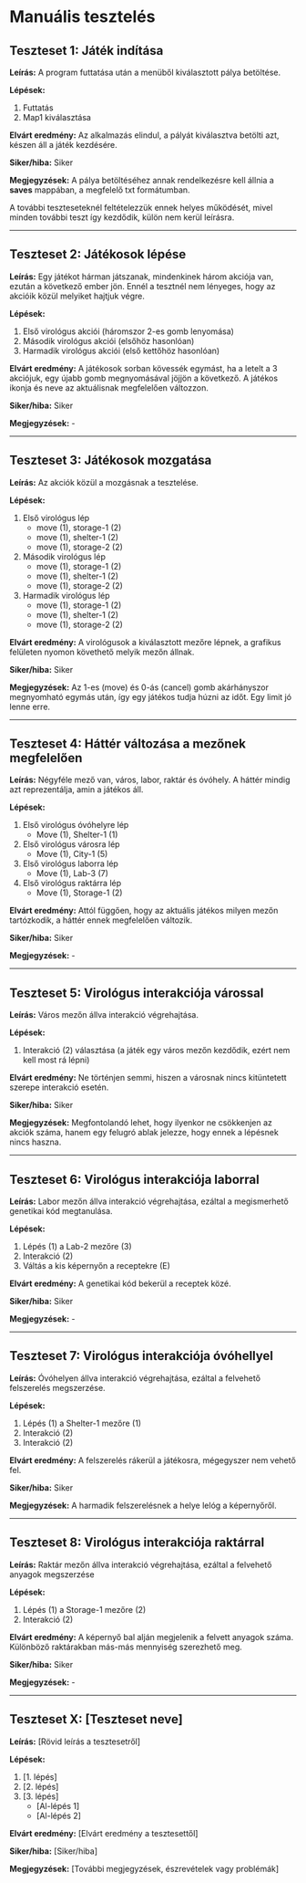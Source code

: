 # Manuális tesztelés

## Teszteset 1: Játék indítása

**Leírás:** A program futtatása után a menüből kiválasztott pálya betöltése.

**Lépések:**

1. Futtatás
2. Map1 kiválasztása

**Elvárt eredmény:** Az alkalmazás elindul, a pályát kiválasztva betölti azt, készen áll a játék kezdésére.

**Siker/hiba:** Siker

**Megjegyzések:** A pálya betöltéséhez annak rendelkezésre kell állnia a **saves** mappában, a megfelelő txt formátumban.

A további teszteseteknél feltételezzük ennek helyes működését, mivel minden további teszt így kezdődik, külön nem kerül leírásra.

---

## Teszteset 2: Játékosok lépése

**Leírás:** Egy játékot hárman játszanak, mindenkinek három akciója van, ezután a következő ember jön. Ennél a tesztnél nem lényeges, hogy az akcióik közül melyiket hajtjuk végre.

**Lépések:**

1. Első virológus akciói (háromszor 2-es gomb lenyomása)
2. Második virológus akciói (elsőhöz hasonlóan)
3. Harmadik virológus akciói (első kettőhöz hasonlóan)

**Elvárt eredmény:** A játékosok sorban kövessék egymást, ha a letelt a 3 akciójuk, egy újabb gomb megnyomásával jöjjön a következő. A játékos ikonja és neve az aktuálisnak megfelelően változzon.

**Siker/hiba:** Siker

**Megjegyzések:** -

---

## Teszteset 3: Játékosok mozgatása

**Leírás:** Az akciók közül a mozgásnak a tesztelése.

**Lépések:**

1. Első virológus lép
   - move (1), storage-1 (2)
   - move (1), shelter-1 (2)
   - move (1), storage-2 (2)
2. Második virológus lép
   - move (1), storage-1 (2)
   - move (1), shelter-1 (2)
   - move (1), storage-2 (2)
3. Harmadik virológus lép
   - move (1), storage-1 (2)
   - move (1), shelter-1 (2)
   - move (1), storage-2 (2)

**Elvárt eredmény:** A virológusok a kiválasztott mezőre lépnek, a grafikus felületen nyomon követhető melyik mezőn állnak.

**Siker/hiba:** Siker

**Megjegyzések:** Az 1-es (move) és 0-ás (cancel) gomb akárhányszor megnyomható egymás után, így egy játékos tudja húzni az időt. Egy limit jó lenne erre.

---

## Teszteset 4: Háttér változása a mezőnek megfelelően

**Leírás:** Négyféle mező van, város, labor, raktár és óvóhely. A háttér mindig azt reprezentálja, amin a játékos áll.

**Lépések:**

1. Első virológus óvóhelyre lép
   - Move (1), Shelter-1 (1)
2. Első virológus városra lép
   - Move (1), City-1 (5)
3. Első virológus laborra lép
   - Move (1), Lab-3 (7)
4. Első virológus raktárra lép
   - Move (1), Storage-1 (2)

**Elvárt eredmény:** Attól függően, hogy az aktuális játékos milyen mezőn tartózkodik, a háttér ennek megfelelően változik.

**Siker/hiba:** Siker

**Megjegyzések:** -

---

## Teszteset 5: Virológus interakciója várossal

**Leírás:** Város mezőn állva interakció végrehajtása.

**Lépések:**

1. Interakció (2) választása (a játék egy város mezőn kezdődik, ezért nem kell most rá lépni)

**Elvárt eredmény:** Ne történjen semmi, hiszen a városnak nincs kitüntetett szerepe interakció esetén.

**Siker/hiba:** Siker

**Megjegyzések:** Megfontolandó lehet, hogy ilyenkor ne csökkenjen az akciók száma, hanem egy felugró ablak jelezze, hogy ennek a lépésnek nincs haszna.

---

## Teszteset 6: Virológus interakciója laborral

**Leírás:** Labor mezőn állva interakció végrehajtása, ezáltal a megismerhető genetikai kód megtanulása.

**Lépések:**

1. Lépés (1) a Lab-2 mezőre (3)
2. Interakció (2)
3. Váltás a kis képernyőn a receptekre (E)

**Elvárt eredmény:** A genetikai kód bekerül a receptek közé.

**Siker/hiba:** Siker

**Megjegyzések:** -

---

## Teszteset 7: Virológus interakciója óvóhellyel

**Leírás:** Óvóhelyen állva interakció végrehajtása, ezáltal a felvehető felszerelés megszerzése.

**Lépések:**

1. Lépés (1) a Shelter-1 mezőre (1)
2. Interakció (2)
3. Interakció (2)

**Elvárt eredmény:** A felszerelés rákerül a játékosra, mégegyszer nem vehető fel.

**Siker/hiba:** Siker

**Megjegyzések:** A harmadik felszerelésnek a helye lelóg a képernyőről.

---

## Teszteset 8: Virológus interakciója raktárral

**Leírás:** Raktár mezőn állva interakció végrehajtása, ezáltal a felvehető anyagok megszerzése

**Lépések:**

1. Lépés (1) a Storage-1 mezőre (2)
2. Interakció (2)

**Elvárt eredmény:** A képernyő bal alján megjelenik a felvett anyagok száma. Különböző raktárakban más-más mennyiség szerezhető meg.

**Siker/hiba:** Siker

**Megjegyzések:** -

---

## Teszteset X: [Teszteset neve]

**Leírás:** [Rövid leírás a tesztesetről]

**Lépések:**

1. [1. lépés]
2. [2. lépés]
3. [3. lépés]
   - [Al-lépés 1]
   - [Al-lépés 2]

**Elvárt eredmény:** [Elvárt eredmény a tesztesettől]

**Siker/hiba:** [Siker/hiba]

**Megjegyzések:** [További megjegyzések, észrevételek vagy problémák]

